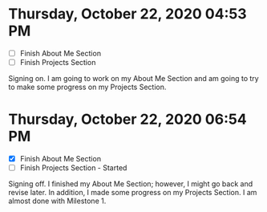 # Thursday, October 22, 2020 04:53 PM
- [ ] Finish About Me Section
- [ ] Finish Projects Section

Signing on. I am going to work on my About Me Section and am going to try to make some progress on my Projects Section.

# Thursday, October 22, 2020 06:54 PM
- [X] Finish About Me Section
- [ ] Finish Projects Section - Started

Signing off. I finished my About Me Section; however, I might go back and revise later. In addition, I made some progress on my Projects Section. I am almost done with Milestone 1.

